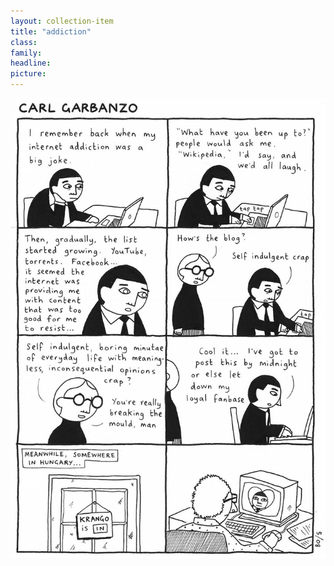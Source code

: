 ```yaml
---
layout: collection-item
title: "addiction"
class:	
family:
headline:
picture:
---
```


![addiction](/assets/img/garbanzo/2008/addiction-900w.jpg)
